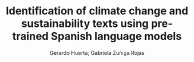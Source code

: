 ---
paperId: 24
author: Gerardo Huerta; Gabriela Zuñiga Rojas
publicationauthor: Huerta, G. et al.
title: Identification of climate change and sustainability texts using pre-trained Spanish language models
pdf: Gerardo_Huerta.pdf
poster: --
alt: --
type: Oral
topic: NLP Applications
subtopic: Multilinguality and Language Diversity
link: https://research.latinxinai.org/papers/naacl/2024/pdf/Gerardo_Huerta.pdf
conference: naacl
year: 2024
tags: naacl-2024-op
location: Mexico City, Mexico
---